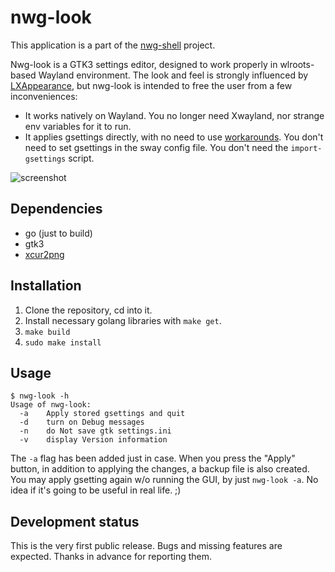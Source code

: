 # nwg-look
This application is a part of the [nwg-shell](https://github.com/nwg-piotr/nwg-shell) project.

Nwg-look is a GTK3 settings editor, designed to work properly in wlroots-based Wayland environment. The look and feel is strongly influenced by [LXAppearance](https://wiki.lxde.org/en/LXAppearance), but nwg-look is intended to free the user from a few inconveniences:

- It works natively on Wayland. You no longer need Xwayland, nor strange env variables for it to run.
- It applies gsettings directly, with no need to use [workarounds](https://github.com/swaywm/sway/wiki/GTK-3-settings-on-Wayland). You don't need to set gsettings in the sway config file. You don't need the `import-gsettings` script.

![screenshot](https://user-images.githubusercontent.com/20579136/161869170-ef1abcfd-c72c-4da9-8cee-1f9560d2b5af.png)

## Dependencies

- go (just to build)
- gtk3
- [xcur2png](https://github.com/eworm-de/xcur2png)

## Installation

1. Clone the repository, cd into it.
2. Install necessary golang libraries with `make get`.
3. `make build`
4. `sudo make install`

## Usage

```text
$ nwg-look -h
Usage of nwg-look:
  -a	Apply stored gsettings and quit
  -d	turn on Debug messages
  -n	do Not save gtk settings.ini
  -v	display Version information
```

The `-a` flag has been added just in case. When you press the "Apply" button, in addition to applying the changes, a backup file is also created. You may apply gsetting again w/o running the GUI, by just `nwg-look -a`. No idea if it's going to be useful in real life. ;)

## Development status

This is the very first public release. Bugs and missing features are expected. Thanks in advance for reporting them.
